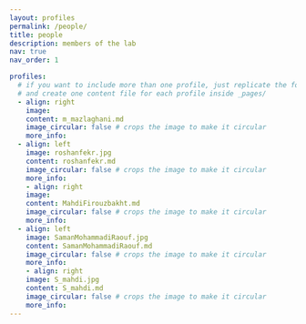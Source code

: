 ```yaml
---
layout: profiles
permalink: /people/
title: people
description: members of the lab
nav: true
nav_order: 1

profiles:
  # if you want to include more than one profile, just replicate the following block
  # and create one content file for each profile inside _pages/
  - align: right
    image: 
    content: m_mazlaghani.md
    image_circular: false # crops the image to make it circular
    more_info: 
  - align: left
    image: roshanfekr.jpg
    content: roshanfekr.md
    image_circular: false # crops the image to make it circular
    more_info: 
    - align: right
    image: 
    content: MahdiFirouzbakht.md
    image_circular: false # crops the image to make it circular
    more_info: 
  - align: left
    image: SamanMohammadiRaouf.jpg
    content: SamanMohammadiRaouf.md
    image_circular: false # crops the image to make it circular
    more_info: 
    - align: right
    image: S_mahdi.jpg
    content: S_mahdi.md
    image_circular: false # crops the image to make it circular
    more_info: 
---
```

